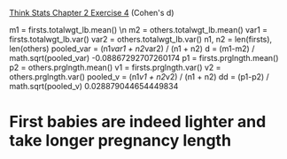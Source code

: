 [Think Stats Chapter 2 Exercise 4](http://greenteapress.com/thinkstats2/html/thinkstats2003.html#toc24) (Cohen's d)

m1 = firsts.totalwgt_lb.mean() \n
m2 = others.totalwgt_lb.mean()
var1 = firsts.totalwgt_lb.var()
var2 = others.totalwgt_lb.var()
n1, n2 = len(firsts), len(others)
pooled_var = (n1*var1 + n2*var2) / (n1 + n2)
d = (m1-m2) / math.sqrt(pooled_var)
-0.08867292707260174
p1 = firsts.prglngth.mean()
p2 = others.prglngth.mean()
v1 = firsts.prglngth.var()
v2 = others.prglngth.var()
pooled_v = (n1*v1 + n2*v2) / (n1 + n2)
dd = (p1-p2) / math.sqrt(pooled_v)
0.028879044654449834

# First babies are indeed lighter and take longer pregnancy length
